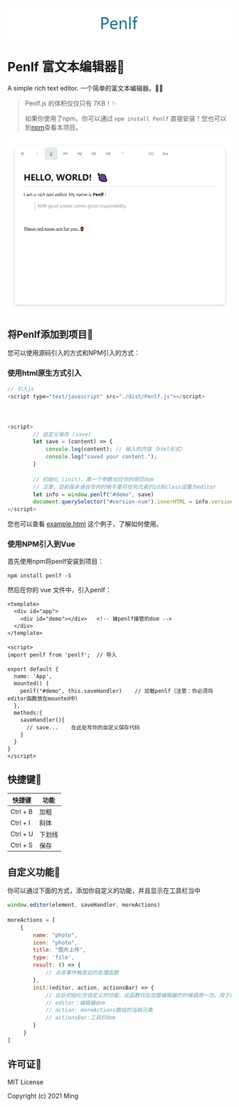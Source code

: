 <div align=center>
<img src="README.assets/image-20210705205358611.png"/>
</div>






# Penlf 富文本编辑器📜

  




A simple rich text editor. 一个简单的富文本编辑器。📑📌

> Penlf.js 的体积仅仅只有 7KB！✨
>
> 如果你使用了npm，你可以通过 `npm install Penlf` 直接安装！您也可以到[npm](https://www.npmjs.com/package/penlf)查看本项目。

  

  ![image-20210706015553441](README.assets/image-20210706015553441.png)









  



## 将Penlf添加到项目🔨

您可以使用源码引入的方式和NPM引入的方式：



### 使用html原生方式引入

```js
// 引入js
<script type="text/javascript" src="./dist/Penlf.js"></script>



<script>
        // 自定义保存 (save)
        let save = (content) => {
            console.log(content); // 输入的内容（html形式）
            console.log("saved your content.");
        }

        // 初始化 (init)，第一个参数对应你的网页dom
        // 注意，目前版本请在任何时候不要将任何元素的id和class设置为editor
        let info = window.penlf("#demo", save)
        document.querySelector("#version-num").innerHTML = info.version
</script>
```

您也可以查看 [example.html](./example.html) 这个例子，了解如何使用。



### 使用NPM引入到Vue

首先使用npm将penlf安装到项目：

``` shell
npm install penlf -S
```



然后在你的 vue 文件中，引入penlf：

```vue
<template>
  <div id="app">
    <div id="demo"></div>	<!-- 被penlf接管的dom -->
  </div>
</template>

<script>
import penlf from 'penlf'; 	// 导入

export default {
  name: 'App',
  mounted() {
    penlf("#demo", this.saveHandler)	// 加载penlf（注意：你必须将editor函数放在mounted中）
  },
  methods:{
    saveHandler(){
      // save...	在此处写你的自定义保存代码
    }
  }
}
</script>
```







  








## 快捷键🔮

| 快捷键   | 功能   |
| -------- | ------ |
| Ctrl + B | 加粗   |
| Ctrl + I | 斜体   |
| Ctrl + U | 下划线 |
| Ctrl + S | 保存   |











  




## 自定义功能📝

你可以通过下面的方式，添加你自定义的功能，并且显示在工具栏当中

``` js
window.editor(element, saveHandler, moreActions)

moreActions = [
    {
        name: "photo",
        icon: "photo",
        title: "图片上传",
        type: 'file',
        result: () => {
            // 点击事件触发后的处理函数
        },
        init:(editor, action, actionsBar) => {
            // 此处初始化你自定义的功能，此函数仅在加载编辑器的时候调用一次，用于初始化样式和相关内容
            // editor：编辑器dom
            // action: moreActions数组的当前元素
            // actionsBar:工具栏dom
        }
     }
]
```











  




## 许可证🧾

MIT License

Copyright (c) 2021 Ming





